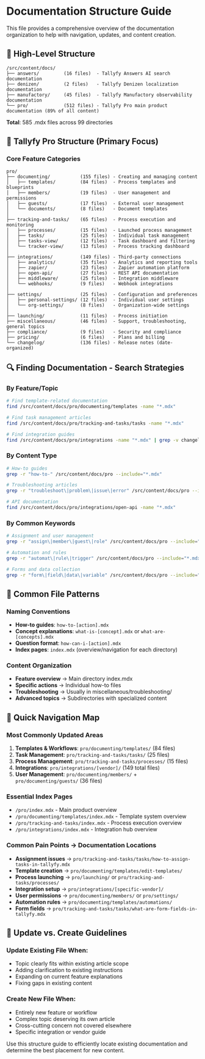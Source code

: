 <!-- Last updated: 2025-07-15 17:19:50 -->
# Documentation Structure Guide

This file provides a comprehensive overview of the documentation organization to help with navigation, updates, and content creation.

## 📁 High-Level Structure

```
/src/content/docs/
├── answers/         (16 files)  - Tallyfy Answers AI search documentation
├── denizen/         (2 files)   - Tallyfy Denizen localization documentation  
├── manufactory/     (45 files)  - Tallyfy Manufactory observability documentation
└── pro/             (512 files) - Tallyfy Pro main product documentation (89% of all content)
```

**Total**: 585 .mdx files across 99 directories

## 🎯 Tallyfy Pro Structure (Primary Focus)

### Core Feature Categories

```
pro/
├── documenting/           (155 files) - Creating and managing content
│   ├── templates/         (84 files)  - Process templates and blueprints
│   ├── members/           (19 files)  - User management and permissions
│   ├── guests/            (17 files)  - External user management
│   └── documents/         (8 files)   - Document templates
│
├── tracking-and-tasks/    (65 files)  - Process execution and monitoring
│   ├── processes/         (15 files)  - Launched process management
│   ├── tasks/             (25 files)  - Individual task management
│   ├── tasks-view/        (12 files)  - Task dashboard and filtering
│   └── tracker-view/      (13 files)  - Process tracking dashboard
│
├── integrations/          (149 files) - Third-party connections
│   ├── analytics/         (35 files)  - Analytics and reporting tools
│   ├── zapier/            (23 files)  - Zapier automation platform
│   ├── open-api/          (27 files)  - REST API documentation
│   ├── middleware/        (25 files)  - Integration middleware
│   └── webhooks/          (9 files)   - Webhook integrations
│
├── settings/              (25 files)  - Configuration and preferences
│   ├── personal-settings/ (12 files)  - Individual user settings
│   └── org-settings/      (8 files)   - Organization-wide settings
│
├── launching/             (11 files)  - Process initiation
├── miscellaneous/         (46 files)  - Support, troubleshooting, general topics
├── compliance/            (9 files)   - Security and compliance
├── pricing/               (6 files)   - Plans and billing
└── changelog/             (136 files) - Release notes (date-organized)
```

## 🔍 Finding Documentation - Search Strategies

### By Feature/Topic
```bash
# Find template-related documentation
find /src/content/docs/pro/documenting/templates -name "*.mdx"

# Find task management articles
find /src/content/docs/pro/tracking-and-tasks/tasks -name "*.mdx"

# Find integration guides
find /src/content/docs/pro/integrations -name "*.mdx" | grep -v changelog
```

### By Content Type
```bash
# How-to guides
grep -r "how-to-" /src/content/docs/pro --include="*.mdx"

# Troubleshooting articles  
grep -r "troubleshoot\|problem\|issue\|error" /src/content/docs/pro --include="*.mdx"

# API documentation
find /src/content/docs/pro/integrations/open-api -name "*.mdx"
```

### By Common Keywords
```bash
# Assignment and user management
grep -r "assign\|member\|guest\|role" /src/content/docs/pro --include="*.mdx"

# Automation and rules
grep -r "automat\|rule\|trigger" /src/content/docs/pro --include="*.mdx"

# Forms and data collection
grep -r "form\|field\|data\|variable" /src/content/docs/pro --include="*.mdx"
```

## 📂 Common File Patterns

### Naming Conventions
- **How-to guides**: `how-to-[action].mdx`
- **Concept explanations**: `what-is-[concept].mdx` or `what-are-[concepts].mdx`
- **Question format**: `how-can-i-[action].mdx`
- **Index pages**: `index.mdx` (overview/navigation for each directory)

### Content Organization
- **Feature overview** → Main directory index.mdx
- **Specific actions** → Individual how-to files
- **Troubleshooting** → Usually in miscellaneous/troubleshooting/
- **Advanced topics** → Subdirectories with specialized content

## 🎯 Quick Navigation Map

### Most Commonly Updated Areas
1. **Templates & Workflows**: `pro/documenting/templates/` (84 files)
2. **Task Management**: `pro/tracking-and-tasks/tasks/` (25 files)  
3. **Process Management**: `pro/tracking-and-tasks/processes/` (15 files)
4. **Integrations**: `pro/integrations/[vendor]/` (149 total files)
5. **User Management**: `pro/documenting/members/` + `pro/documenting/guests/` (36 files)

### Essential Index Pages
- `/pro/index.mdx` - Main product overview
- `/pro/documenting/templates/index.mdx` - Template system overview
- `/pro/tracking-and-tasks/index.mdx` - Process execution overview
- `/pro/integrations/index.mdx` - Integration hub overview

### Common Pain Points → Documentation Locations
- **Assignment issues** → `pro/tracking-and-tasks/tasks/how-to-assign-tasks-in-tallyfy.mdx`
- **Template creation** → `pro/documenting/templates/edit-templates/`
- **Process launching** → `pro/launching/` or `pro/tracking-and-tasks/processes/`
- **Integration setup** → `pro/integrations/[specific-vendor]/`
- **User permissions** → `pro/documenting/members/` or `pro/settings/`
- **Automation rules** → `pro/documenting/templates/automations/`
- **Form fields** → `pro/tracking-and-tasks/tasks/what-are-form-fields-in-tallyfy.mdx`

## 🔄 Update vs. Create Guidelines

### Update Existing File When:
- Topic clearly fits within existing article scope
- Adding clarification to existing instructions
- Expanding on current feature explanations
- Fixing gaps in existing content

### Create New File When:
- Entirely new feature or workflow
- Complex topic deserving its own article
- Cross-cutting concern not covered elsewhere
- Specific integration or vendor guide

Use this structure guide to efficiently locate existing documentation and determine the best placement for new content.